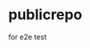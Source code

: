 # publicrepo
for e2e test

























































































































































































































































































































































































































































































































































































































































































































































































































































































































































































































































































































































































































































































































































































































































































































































































































































































































































































































































































